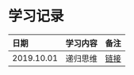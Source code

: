 # 学习记录

| 日期 | 学习内容 | 备注 |
| :---- | :---- | :---- |
| 2019.10.01 | 递归思维 | [链接](https://blog.csdn.net/javazejian/article/details/53452971) |
